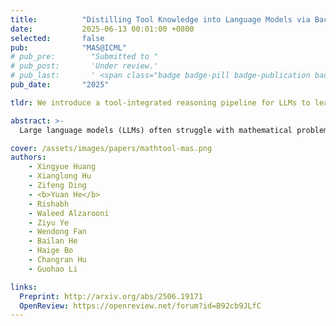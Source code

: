 ```yaml
---
title:          "Distilling Tool Knowledge into Language Models via Back-Translated Traces"
date:           2025-06-13 00:01:00 +0800
selected:       false
pub:            "MAS@ICML"
# pub_pre:        "Submitted to "
# pub_post:       'Under review.'
# pub_last:       ' <span class="badge badge-pill badge-publication badge-success">Poster</span>'
pub_date:       "2025"

tldr: We introduce a tool-integrated reasoning pipeline for LLMs to learn mathematical reasoning.

abstract: >-
  Large language models (LLMs) often struggle with mathematical problems that require exact computation or multi-step algebraic reasoning. Tool-integrated reasoning (TIR) offers a promising solution by leveraging external tools such as code interpreters to ensure correctness, but it introduces inference-time dependencies that hinder scalability and deployment. In this work, we propose a new paradigm for distilling tool knowledge into LLMs purely through natural language. We first construct a Solver Agent that solves math problems by interleaving planning, symbolic tool calls, and reflective reasoning. Then, using a back-translation pipeline powered by multiple LLM-based agents, we convert interleaved TIR traces into natural language reasoning traces. A Translator Agent generates explanations for individual tool calls, while a Rephrase Agent merges them into a fluent and globally coherent narrative. Empirically, we show that fine-tuning a small open-source model on these synthesized traces enables it to internalize both tool knowledge and structured reasoning patterns, yielding gains on competition-level math benchmarks without requiring tool access at inference.

cover: /assets/images/papers/mathtool-mas.png
authors:
    - Xingyue Huang 
    - Xianglong Hu
    - Zifeng Ding
    - <b>Yuan He</b>
    - Rishabh
    - Waleed Alzarooni
    - Ziyu Ye
    - Wendong Fan
    - Bailan He
    - Haige Bo
    - Changran Hu
    - Guohao Li

links:
  Preprint: http://arxiv.org/abs/2506.19171
  OpenReview: https://openreview.net/forum?id=B92cb9JLfC
---
```

